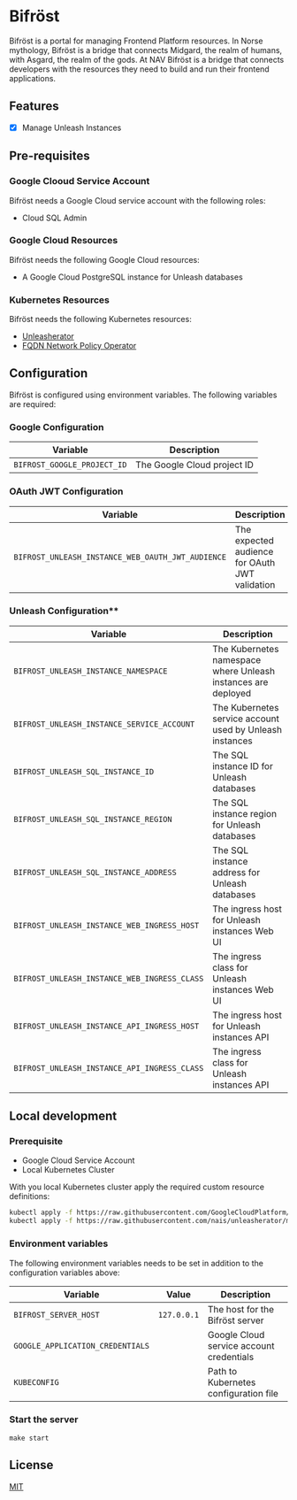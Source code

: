 # Bifröst

Bifröst is a portal for managing Frontend Platform resources. In Norse mythology, Bifröst is a bridge that connects Midgard, the realm of humans, with Asgard, the realm of the gods. At NAV Bifröst is a bridge that connects developers with the resources they need to build and run their frontend applications.

## Features

* [x] Manage Unleash Instances

## Pre-requisites

### Google Clooud Service Account

Bifröst needs a Google Cloud service account with the following roles:

* Cloud SQL Admin

### Google Cloud Resources

Bifröst needs the following Google Cloud resources:

* A Google Cloud PostgreSQL instance for Unleash databases

### Kubernetes Resources

Bifröst needs the following Kubernetes resources:

* [Unleasherator](https://github.com/nais/unleasherator)
* [FQDN Network Policy Operator](https://github.com/GoogleCloudPlatform/gke-fqdnnetworkpolicies-golang)

## Configuration

Bifröst is configured using environment variables. The following variables are required:

### Google Configuration

| Variable                    | Description                 |
|-----------------------------|-----------------------------|
| `BIFROST_GOOGLE_PROJECT_ID` | The Google Cloud project ID |

### OAuth JWT Configuration


| Variable                                          | Description                                    |
|---------------------------------------------------|------------------------------------------------|
| `BIFROST_UNLEASH_INSTANCE_WEB_OAUTH_JWT_AUDIENCE` | The expected audience for OAuth JWT validation |

### Unleash Configuration**

| Variable | Description |
| -------- |  ------- |
| `BIFROST_UNLEASH_INSTANCE_NAMESPACE` | The Kubernetes namespace where Unleash instances are deployed |
| `BIFROST_UNLEASH_INSTANCE_SERVICE_ACCOUNT` | The Kubernetes service account used by Unleash instances |
| `BIFROST_UNLEASH_SQL_INSTANCE_ID` | The SQL instance ID for Unleash databases |
| `BIFROST_UNLEASH_SQL_INSTANCE_REGION` | The SQL instance region for Unleash databases |
| `BIFROST_UNLEASH_SQL_INSTANCE_ADDRESS` | The SQL instance address for Unleash databases |
| `BIFROST_UNLEASH_INSTANCE_WEB_INGRESS_HOST` | The ingress host for Unleash instances Web UI |
| `BIFROST_UNLEASH_INSTANCE_WEB_INGRESS_CLASS` | The ingress class for Unleash instances Web UI |
| `BIFROST_UNLEASH_INSTANCE_API_INGRESS_HOST` | The ingress host for Unleash instances API |
| `BIFROST_UNLEASH_INSTANCE_API_INGRESS_CLASS` | The ingress class for Unleash instances API |

## Local development

### Prerequisite

* Google Cloud Service Account
* Local Kubernetes Cluster

With you local Kubernetes cluster apply the required custom resource definitions:

```bash
kubectl apply -f https://raw.githubusercontent.com/GoogleCloudPlatform/gke-fqdnnetworkpolicies-golang/main/config/crd/bases/networking.gke.io_fqdnnetworkpolicies.yaml
kubectl apply -f https://raw.githubusercontent.com/nais/unleasherator/main/config/crd/bases/unleash.nais.io_unleashes.yaml
```

### Environment variables

The following environment variables needs to be set in addition to the configuration variables above:

| Variable | Value | Description |
| -------- |  ---- | ----------- |
| `BIFROST_SERVER_HOST` | `127.0.0.1` | The host for the Bifröst server |
| `GOOGLE_APPLICATION_CREDENTIALS` | <path-to-file> | Google Cloud service account credentials |
| `KUBECONFIG` | <path-to-file> | Path to Kubernetes configuration file |

### Start the server

```shell
make start
```

## License

[MIT](LICENSE)
